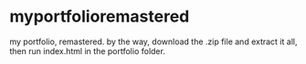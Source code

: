 # myportfolioremastered
my portfolio, remastered. by the way, download the .zip file and extract it all, then run index.html in the portfolio folder.
